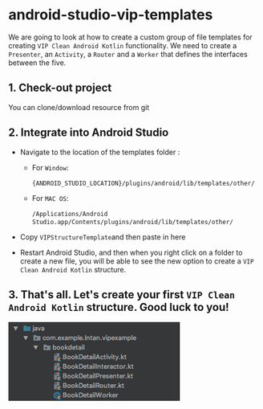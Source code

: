 # android-studio-vip-templates
We are going to look at how to create a custom group of file templates for creating `VIP Clean Android Kotlin` functionality. We need to create a `Presenter`, an `Activity`, a `Router` and a `Worker` that defines the interfaces between the five.


## 1. Check-out project
You can clone/download resource from git

## 2. Integrate into Android Studio
- Navigate to the location of the templates folder :

  + For `Window`:
    ``` 
    {ANDROID_STUDIO_LOCATION}/plugins/android/lib/templates/other/
    ```
 
  + For `MAC OS`:
    ```
    /Applications/Android Studio.app/Contents/plugins/android/lib/templates/other/
    ```

 - Copy `VIPStructureTemplate`and then paste in here
 
 - Restart Android Studio, and then when you right click on a folder to create a new file, you will be able to see the new option to create a `VIP Clean Android Kotlin` structure.

## 3. That's all. Let's create your first `VIP Clean Android Kotlin` structure. Good luck to you!

![alt text](https://github.com/tanln1092/android-studio-vip-templates/blob/master/screenshot.png)
